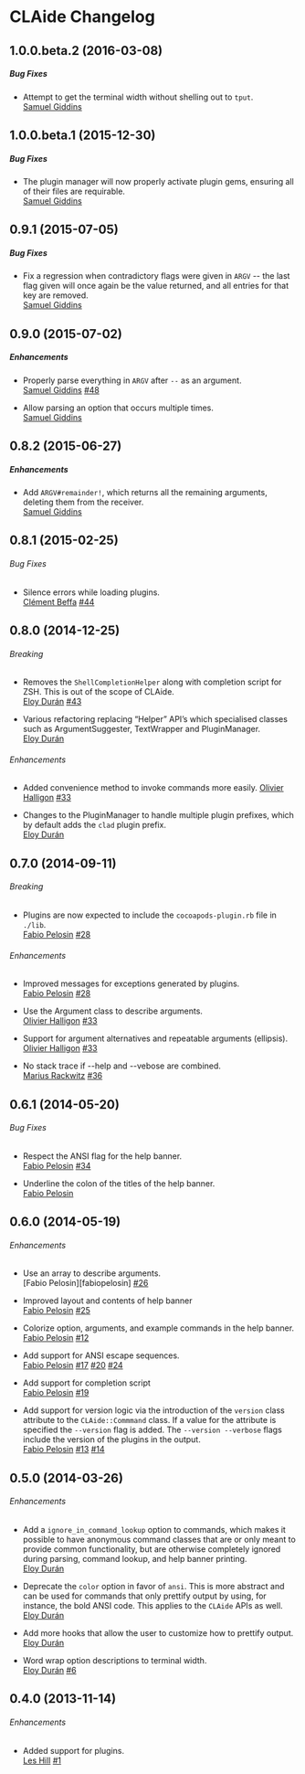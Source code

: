 # CLAide Changelog

## 1.0.0.beta.2 (2016-03-08)

##### Bug Fixes

* Attempt to get the terminal width without shelling out to `tput`.  
  [Samuel Giddins](https://github.com/segiddins)


## 1.0.0.beta.1 (2015-12-30)

##### Bug Fixes

* The plugin manager will now properly activate plugin gems, ensuring all of
  their files are requirable.  
  [Samuel Giddins](https://github.com/segiddins)


## 0.9.1 (2015-07-05)

##### Bug Fixes

* Fix a regression when contradictory flags were given in `ARGV` -- the last
  flag given will once again be the value returned, and all entries for that key
  are removed.  
  [Samuel Giddins](https://github.com/segiddins)


## 0.9.0 (2015-07-02)

##### Enhancements

* Properly parse everything in `ARGV` after `--` as an argument.  
  [Samuel Giddins](https://github.com/segiddins)
  [#48](https://github.com/CocoaPods/CLAide/issues/48)

* Allow parsing an option that occurs multiple times.  
  [Samuel Giddins](https://github.com/segiddins)


## 0.8.2 (2015-06-27)

##### Enhancements

* Add `ARGV#remainder!`, which returns all the remaining arguments, deleting
  them from the receiver.  
  [Samuel Giddins](https://github.com/segiddins)


## 0.8.1 (2015-02-25)

###### Bug Fixes

* Silence errors while loading plugins.  
  [Clément Beffa](https://github.com/cl3m)
  [#44](https://github.com/CocoaPods/CLAide/issues/44)


## 0.8.0 (2014-12-25)

###### Breaking

* Removes the `ShellCompletionHelper` along with completion script for ZSH. This is out of the scope of CLAide.  
  [Eloy Durán](https://github.com/alloy)
  [#43](https://github.com/CocoaPods/CLAide/issues/43)

* Various refactoring replacing “Helper” API’s which specialised classes such as ArgumentSuggester, TextWrapper and PluginManager.  
  [Eloy Durán](https://github.com/alloy)

###### Enhancements

* Added convenience method to invoke commands more easily.
  [Olivier Halligon](https://github.com/AliSoftware)
  [#33](https://github.com/CocoaPods/CLAide/issues/40)

* Changes to the PluginManager to handle multiple plugin prefixes, which by default adds the `clad` plugin prefix.  
  [Eloy Durán](https://github.com/alloy)

## 0.7.0 (2014-09-11)

###### Breaking

* Plugins are now expected to include the `cocoapods-plugin.rb` file in
  `./lib`.  
  [Fabio Pelosin](https://github.com/fabiopelosin)
  [#28](https://github.com/CocoaPods/CLAide/pull/28)

###### Enhancements

* Improved messages for exceptions generated by plugins.  
  [Fabio Pelosin](https://github.com/fabiopelosin)
  [#28](https://github.com/CocoaPods/CLAide/pull/28)

* Use the Argument class to describe arguments.  
  [Olivier Halligon](https://github.com/AliSoftware)
  [#33](https://github.com/CocoaPods/CLAide/issues/33)

* Support for argument alternatives and repeatable arguments (ellipsis).  
  [Olivier Halligon](https://github.com/AliSoftware)
  [#33](https://github.com/CocoaPods/CLAide/issues/33)

* No stack trace if --help and --vebose are combined.  
  [Marius Rackwitz](https://github.com/mrackwitz)
  [#36](https://github.com/CocoaPods/CLAide/issues/36)


## 0.6.1 (2014-05-20)

###### Bug Fixes

* Respect the ANSI flag for the help banner.  
  [Fabio Pelosin](https://github.com/fabiopelosin)
  [#34](https://github.com/CocoaPods/CLAide/issues/34)

* Underline the colon of the titles of the help banner.  
  [Fabio Pelosin](https://github.com/fabiopelosin)

## 0.6.0 (2014-05-19)

###### Enhancements

* Use an array to describe arguments.  
  [Fabio Pelosin][fabiopelosin]
  [#26](https://github.com/CocoaPods/CLAide/issues/26)

* Improved layout and contents of help banner  
  [Fabio Pelosin](https://github.com/fabiopelosin)
  [#25](https://github.com/CocoaPods/CLAide/pull/25)

* Colorize option, arguments, and example commands in the help banner.  
  [Fabio Pelosin](https://github.com/fabiopelosin)
  [#12](https://github.com/CocoaPods/CLAide/issues/12)

* Add support for ANSI escape sequences.  
  [Fabio Pelosin](https://github.com/fabiopelosin)
  [#17](https://github.com/CocoaPods/CLAide/issues/17)
  [#20](https://github.com/CocoaPods/CLAide/pull/20)
  [#24](https://github.com/CocoaPods/CLAide/pull/24)

* Add support for completion script  
  [Fabio Pelosin](https://github.com/fabiopelosin)
  [#19](https://github.com/CocoaPods/CLAide/pull/19)

* Add support for version logic via the introduction of the `version` class
  attribute to the `CLAide::Commmand` class. If a value for the attribute is
  specified the `--version` flag is added. The `--version --verbose` flags
  include the version of the plugins in the output.  
  [Fabio Pelosin](https://github.com/fabiopelosin)
  [#13](https://github.com/CocoaPods/CLAide/issues/13)
  [#14](https://github.com/CocoaPods/CLAide/issues/14)

## 0.5.0 (2014-03-26)

###### Enhancements

* Add a `ignore_in_command_lookup` option to commands, which makes it possible
  to have anonymous command classes that are or only meant to provide common
  functionality, but are otherwise completely ignored during parsing, command
  lookup, and help banner printing.  
  [Eloy Durán](https://github.com/alloy)

* Deprecate the `color` option in favor of `ansi`. This is more abstract and
  can be used for commands that only prettify output by using, for instance,
  the bold ANSI code. This applies to the `CLAide` APIs as well.  
  [Eloy Durán](https://github.com/alloy)

* Add more hooks that allow the user to customize how to prettify output.  
  [Eloy Durán](https://github.com/alloy)

* Word wrap option descriptions to terminal width.  
  [Eloy Durán](https://github.com/alloy)
  [#6](https://github.com/CocoaPods/CLAide/issues/6)


## 0.4.0 (2013-11-14)

###### Enhancements

* Added support for plugins.  
  [Les Hill](https://github.com/leshill)
  [#1](https://github.com/CocoaPods/CLAide/pull/1)
